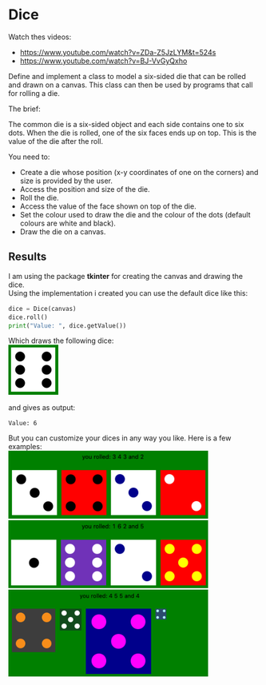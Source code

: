 # Dice
Watch thes videos:
- https://www.youtube.com/watch?v=ZDa-Z5JzLYM&t=524s
- https://www.youtube.com/watch?v=BJ-VvGyQxho

Define and implement a class to model a six-sided die that can be rolled and drawn on a canvas. This class can then be used by programs that call for rolling a die.

The brief:

The common die is a six-sided object and each side contains one to six dots. When the die is rolled, one of the six faces ends up on top. This is the value of the die after the roll.

You need to:
- Create a die whose position (x-y coordinates of one on the corners) and size is provided by the user.
- Access the position and size of the die.
- Roll the die.
- Access the value of the face shown on top of the die.
- Set the colour used to draw the die and the colour of the dots (default colours are white and black).
- Draw the die on a canvas.

## Results
I am using the package **tkinter** for creating the canvas and drawing the dice.  
Using the implementation i created you can use the default dice like this:
```python
dice = Dice(canvas)
dice.roll()
print("Value: ", dice.getValue())
```
Which draws the following dice:  
<img src="./images/dice.png" width=100/>  

and gives as output:
```console
Value: 6
```

But you can customize your dices in any way you like. Here is a few examples:   
<img src="./images/example1.png" width=400/>   
<img src="./images/example2.png" width=400/>   
<img src="./images/example3.png" width=400/>
 
